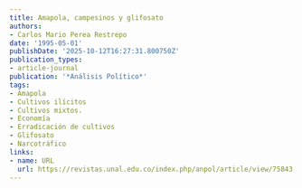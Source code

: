 ```yaml
---
title: Amapola, campesinos y glifosato
authors:
- Carlos Mario Perea Restrepo
date: '1995-05-01'
publishDate: '2025-10-12T16:27:31.800750Z'
publication_types:
- article-journal
publication: '*Análisis Político*'
tags:
- Amapola
- Cultivos ilícitos
- Cultivos mixtos.
- Economía
- Erradicación de cultivos
- Glifosato
- Narcotráfico
links:
- name: URL
  url: https://revistas.unal.edu.co/index.php/anpol/article/view/75843
---
```

